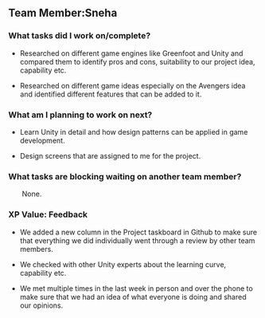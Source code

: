 <h2>Team Member:Sneha</h2>

<h3>What tasks did I work on/complete?</h3>

- Researched on different game engines like Greenfoot and Unity and compared them to identify pros and cons, suitability to our project idea, capability etc.

- Researched on different game ideas especially on the Avengers idea and identified different features that can be added to it.


<h3>What am I planning to work on next?</h3>

- Learn Unity in detail and how design patterns can be applied in game development.

- Design screens that are assigned to me for the project.


<h3>What tasks are blocking waiting on another team member?</h3>
    &nbsp;&nbsp;&nbsp;&nbsp;&nbsp;&nbsp;&nbsp;None.

<h3>XP Value: Feedback</h3>

- We added a new column in the Project taskboard in Github to make sure that everything we did individually went through a review by other team members.

- We checked with other Unity experts about the learning curve, capability etc.

- We met multiple times in the last week in person and over the phone to make sure that we had an idea of what everyone is doing and shared our opinions.
